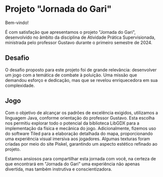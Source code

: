 # Projeto "Jornada do Gari"

Bem-vindo!

É com satisfação que apresentamos o projeto "Jornada do Gari", desenvolvido no âmbito da disciplina de Atividade Prática Supervisionada, ministrada pelo professor Gustavo durante o primeiro semestre de 2024.

## Desafio
O desafio proposto para este projeto foi de grande relevância: desenvolver um jogo com a temática de combate à poluição. Uma missão que demandou esforço e dedicação, mas que se revelou enriquecedora em sua complexidade.

## Jogo
Com o objetivo de alcançar os padrões de excelência exigidos, utilizamos a linguagem Java, conforme orientação do professor Gustavo. Esta escolha nos permitiu explorar todo o potencial da biblioteca LibGDX para a implementação da física e mecânica do jogo. Adicionalmente, fizemos uso do software Tiled para a elaboração detalhada do mapa, proporcionando uma experiência visual imersiva aos jogadores. Algumas texturas foram criadas por meio do site Piskel, garantindo um aspecto estético refinado ao projeto.

Estamos ansiosos para compartilhar esta jornada com você, na certeza de que encontrará em "Jornada do Gari" uma experiência não apenas divertida, mas também instrutiva e conscientizadora.

